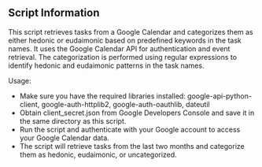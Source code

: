 ## Script Information

This script retrieves tasks from a Google Calendar and categorizes them as either hedonic or eudaimonic based on predefined keywords in the task names. It uses the Google Calendar API for authentication and event retrieval. The categorization is performed using regular expressions to identify hedonic and eudaimonic patterns in the task names.

Usage:
- Make sure you have the required libraries installed: google-api-python-client, google-auth-httplib2, google-auth-oauthlib, dateutil
- Obtain client_secret.json from Google Developers Console and save it in the same directory as this script.
- Run the script and authenticate with your Google account to access your Google Calendar data.
- The script will retrieve tasks from the last two months and categorize them as hedonic, eudaimonic, or uncategorized.
